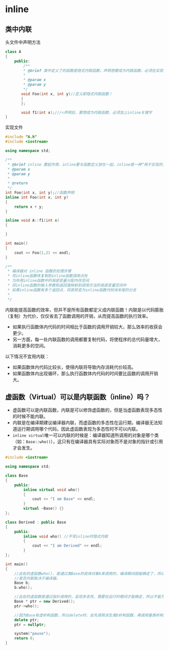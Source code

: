# inline

## 类中内联

头文件中声明方法

```c++
class A
{
    public:
        /** 
        * @brief 类中定义了的函数是隐式内联函数，声明想要成为内联函数，必须在实现处（定义处）加inline关键字
        * 
        * @param x 
        * @param y 
        */
       void Foo(int x, int y)//定义即隐式内联函数！
       {
       };

       void f1(int x);///<声明后，要想成为内联函数，必须加上inline关键字
}
```

实现文件

```c++
#include "A.h"
#include <iostream>

using namespace std;

/**
 * @brief inline 要起作用，inline要与函数定义放在一起，inline是一种“用于实现的关键字，而不是用于声明的关键字”
 * @param x 
 * @param y 
 * 
 * @return 
 */
int Foo(int x, int y);//函数声明
inline int Foo(int x, int y)
{
    return x + y;
}

inline void A::f1(int x)
{

}

int main()
{
    cout << Foo(1,2) << endl;
}

/**
 * 编译器对 inline 函数的处理步骤
 * 将inline函数体复制到inline函数调用点处
 * 为所用inline函数中的局部变量分配内存空间
 * 将inline函数的输入参数和返回值映射到调用方法的局部变量空间中
 * 如果inline函数有多个返回点，将其转变为inline函数代码块末尾的分支
 * 
 */
```

内联能提高函数的效率，但并不是所有函数都定义成内联函数！内联是以代码膨胀（复制）为代价，仅仅省去了函数调用的开销，从而提高函数的执行效率。

- 如果执行函数体内代码的时间相比于函数的调用开销较大，那么效率的收获会更少。
- 另一方面，每一处内联函数的调用都要复制代码，将使程序的总代码量增大，消耗更多的空间。

以下情况不宜用内联：

- 如果函数体内代码比较长，使得内联将导致内存消耗代价较高。
- 如果函数体内出现循环，那么执行函数体内代码的时间要比函数的调用开销大。

## 虚函数（Virtual）可以是内联函数（inline）吗？

- 虚函数可以是内联函数，内联是可以修饰虚函数的，但是当虚函数表现多态性的时候不能内联。
- 内联是在编译期建议编译器内联，而虚函数的多态性在运行期，编译器无法知道运行期调用哪个代码，因此虚函数表现为多态性时不可以内联。
- `inline virtual`唯一可以内联的时候是：编译器知道所调用的对象是哪个类（如：`Base::who()`），这只有在编译器具有实际对象而不是对象的指针或引用才会发生。

```c++
#include <iostream>

using namespace std;

class Base
{
    public:
        inline virtual void who()
        {
            cout << "I am Base" << endl;
        }
        virtual ~Base() {}
};

class Derived : public Base
{
    public:
        inline void who() //不写inline时隐式内联
        {
            cout << "I am Derived" << endl;
        }
};

int main()
{
    //此处的虚函数who()，是通过类Base的具体对象b来调用的，编译期间就能确定了，所以它可以是内联的，但最终
    //是否内联取决于编译器。
    Base b;
    b.who();

    //此处的虚函数是通过指针调用的，呈现多态性，需要在运行时期间才能确定，所以不能为内联
    Base * ptr = new Derived();
    ptr->who();

    //因为Base有虚析构函数，所以delete时，会先调用派生类D析构函数，再调用基类析构函数，防止内存泄漏
    delete ptr;
    ptr = nullptr;

    system("pause");
    return 0;
}
```

